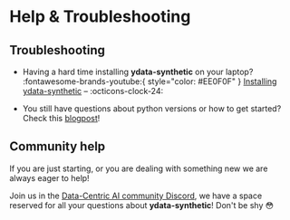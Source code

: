 # Help & Troubleshooting

## Troubleshooting 

- Having a hard time installing **ydata-synthetic** on your laptop?
:fontawesome-brands-youtube:{ style="color: #EE0F0F" }
[Installing ydata-synthetic](https://www.youtube.com/watch?v=aESmGcxtBdU) – :octicons-clock-24:

- You still have questions about python versions or how to get started? Check this [blogpost](https://ydata.ai/resources/10-most-asked-questions-on-ydata-synthetic)! 

## Community help 

If you are just starting, or you are dealing with something new we are always eager to help! 

Join us in the [Data-Centric AI community Discord](https://discord.com/invite/mw7xjJ7b7s), we have a space reserved for all your questions about **ydata-synthetic**! Don't be shy 😳
